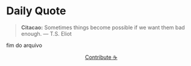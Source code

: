 # Daily Quote

> **Citacao:** Sometimes things become possible if we want them bad enough. — T.S. Eliot

fim do arquivo

<watermark-footer>
<p align="center">
  <a href="https://github.com/ruisuan/ruisuan/blob/main/contribute.md">Contribute ☕</a>
</p>
</watermark-footer>
